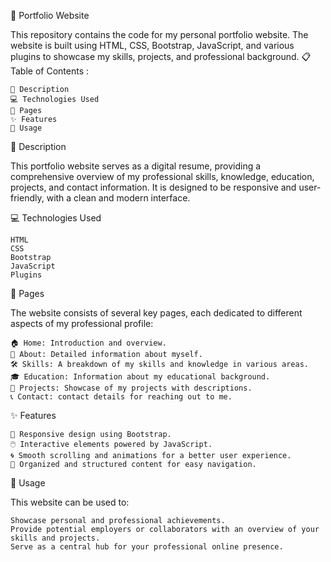 📂 Portfolio Website

This repository contains the code for my personal portfolio website. The website is built using HTML, CSS, Bootstrap, JavaScript, and various plugins to showcase my skills, projects, and professional background.
📋 Table of Contents :

    📖 Description
    💻 Technologies Used
    📄 Pages
    ✨ Features
    🚀 Usage

📖 Description

This portfolio website serves as a digital resume, providing a comprehensive overview of my professional skills, knowledge, education, projects, and contact information. It is designed to be responsive and user-friendly, with a clean and modern interface.

💻 Technologies Used

    HTML
    CSS
    Bootstrap
    JavaScript
    Plugins

📄 Pages

The website consists of several key pages, each dedicated to different aspects of my professional profile:

    🏠 Home: Introduction and overview.
    👤 About: Detailed information about myself.
    🛠️ Skills: A breakdown of my skills and knowledge in various areas.
    🎓 Education: Information about my educational background.
    📁 Projects: Showcase of my projects with descriptions.
    📞 Contact: contact details for reaching out to me.

✨ Features

    📱 Responsive design using Bootstrap.
    🖱️ Interactive elements powered by JavaScript.
    🌀 Smooth scrolling and animations for a better user experience.
    📑 Organized and structured content for easy navigation.


  🚀 Usage

This website can be used to:

    Showcase personal and professional achievements.
    Provide potential employers or collaborators with an overview of your skills and projects.
    Serve as a central hub for your professional online presence.











    

